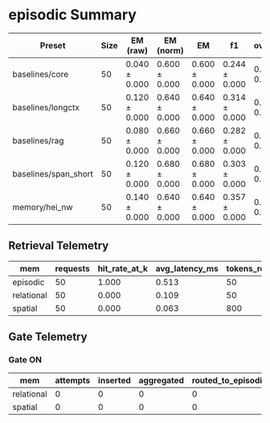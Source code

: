 # episodic Summary

| Preset | Size | EM (raw) | EM (norm) | EM | f1 | overlong | format_violation | generated_tokens | input_tokens | latency_ms_mean | refusal_rate | rss_mb | time_ms_per_100 | total_tokens |
|---|---|---|---|---|---|---|---|---|---|---|---|---|---|---|
| baselines/core | 50 | 0.040 ± 0.000 | 0.600 ± 0.000 | 0.600 ± 0.000 | 0.244 ± 0.000 | 0.400 ± 0.000 | 0.700 ± 0.000 | 234.000 ± 0.000 | 1970.000 ± 0.000 | 149.790 ± 0.000 | 0.000 ± 0.000 | 1685.062 ± 0.000 | 339.890 ± 0.000 | 2204.000 ± 0.000 |
| baselines/longctx | 50 | 0.120 ± 0.000 | 0.640 ± 0.000 | 0.640 ± 0.000 | 0.314 ± 0.000 | 0.360 ± 0.000 | 0.620 ± 0.000 | 221.000 ± 0.000 | 1970.000 ± 0.000 | 134.318 ± 0.000 | 0.000 ± 0.000 | 3833.801 ± 0.000 | 306.593 ± 0.000 | 2191.000 ± 0.000 |
| baselines/rag | 50 | 0.080 ± 0.000 | 0.660 ± 0.000 | 0.660 ± 0.000 | 0.282 ± 0.000 | 0.340 ± 0.000 | 0.660 ± 0.000 | 219.000 ± 0.000 | 1970.000 ± 0.000 | 132.989 ± 0.000 | 0.000 ± 0.000 | 3170.570 ± 0.000 | 303.836 ± 0.000 | 2189.000 ± 0.000 |
| baselines/span_short | 50 | 0.120 ± 0.000 | 0.680 ± 0.000 | 0.680 ± 0.000 | 0.303 ± 0.000 | 0.320 ± 0.000 | 0.620 ± 0.000 | 209.000 ± 0.000 | 1970.000 ± 0.000 | 132.796 ± 0.000 | 0.000 ± 0.000 | 2807.535 ± 0.000 | 304.793 ± 0.000 | 2179.000 ± 0.000 |
| memory/hei_nw | 50 | 0.140 ± 0.000 | 0.640 ± 0.000 | 0.640 ± 0.000 | 0.357 ± 0.000 | 0.360 ± 0.000 | 0.580 ± 0.000 | 221.000 ± 0.000 | 1970.000 ± 0.000 | 138.923 ± 0.000 | 0.000 ± 0.000 | 1804.074 ± 0.000 | 317.098 ± 0.000 | 2191.000 ± 0.000 |

## Retrieval Telemetry
| mem | requests | hit_rate_at_k | avg_latency_ms | tokens_returned |
|---|---|---|---|---|
| episodic | 50 | 1.000 | 0.513 | 50 |
| relational | 50 | 0.000 | 0.109 | 50 |
| spatial | 50 | 0.000 | 0.063 | 800 |

## Gate Telemetry
### Gate ON
| mem | attempts | inserted | aggregated | routed_to_episodic | blocked_new_edges |
|---|---|---|---|---|---|
| relational | 0 | 0 | 0 | 0 | 0 |
| spatial | 0 | 0 | 0 | 0 | 0 |
